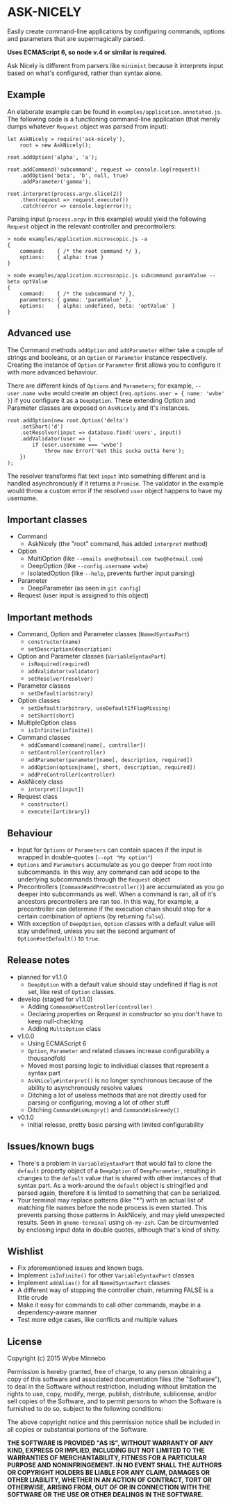 # ASK-NICELY
Easily create command-line applications by configuring commands, options and parameters that are supermagically parsed.

__Uses ECMAScript 6, so node v.4 or similar is required.__

Ask Nicely is different from parsers like `minimist` because it interprets input based on what's configured, rather
than syntax alone.

## Example
An elaborate example can be found in `examples/application.annotated.js`. The following code is a functioning
command-line application (that merely dumps whatever `Request` object was parsed from input):

```
let AskNicely = require('ask-nicely'),
	root = new AskNicely();

root.addOption('alpha', 'a');

root.addCommand('subcommand', request => console.log(request))
	.addOption('beta', 'b', null, true)
	.addParameter('gamma');

root.interpret(process.argv.slice(2))
	.then(request => request.execute())
	.catch(error => console.log(error));
```

Parsing input (`process.argv` in this example) would yield the following `Request` object in the relevant controller
and precontrollers:

```
> node examples/application.microscopic.js -a
{
    command:    { /* the root command */ },
    options:    { alpha: true }
}

> node examples/application.microscopic.js subcommand paramValue --beta optValue
{
    command:    { /* the subcommand */ },
    parameters: { gamma: 'paramValue' },
    options:    { alpha: undefined, beta: 'optValue' }
}
```

## Advanced use
The Command methods `addOption` and `addParameter` either take a couple of strings and booleans, or an `Option` or
`Parameter` instance respectively. Creating the instance of `Option` or `Parameter` first allows you to configure it
with more advanced behaviour.

There are different kinds of `Options` and `Parameters`; for example, `--user.name wvbe` would create an object
(`req.options.user = { name: 'wvbe' }`) if you configure it as a `DeepOption`. These extending Option and Parameter
classes are exposed on `AskNicely` and it's instances.

```
root.addOption(new root.Option('delta')
    .setShort('d')
    .setResolver(input => database.find('users', input))
    .addValidator(user => {
        if (user.username === 'wvbe')
            throw new Error('Get this sucka outta here');
    })
);
```

The resolver transforms flat text `input` into something different and is handled asynchronously if it returns a
`Promise`. The validator in the example would throw a custom error if the resolved `user` object happens to have my
username.

## Important classes
- Command
    - AskNicely (the "root" command, has added `interpret` method)
- Option
    - MultiOption (like `--emails one@hotmail.com two@hotmail.com`)
    - DeepOption (like `--config.username wvbe`)
    - IsolatedOption (like `--help`, prevents further input parsing)
- Parameter
    - DeepParameter (as seen in `git config`)
- Request (user input is assigned to this object)

## Important methods
- Command, Option and Parameter classes (`NamedSyntaxPart`)
    - `constructor(name)`
    - `setDescription(description)`
- Option and Parameter classes (`VariableSyntaxPart`)
    - `isRequired(required)`
    - `addValidator(validator)`
    - `setResolver(resolver)`
- Parameter classes
    - `setDefault(arbitrary)`
- Option classes
    - `setDefault(arbitrary, useDefaultIfFlagMissing)`
    - `setShort(short)`
- MultipleOption class
    - `isInfinite(infinite))`
- Command classes
    - `addCommand(command|name[, controller])`
    - `setController(controller)`
    - `addParameter(parameter|name[, description, required])`
    - `addOption(option|name[, short, description, required])`
    - `addPreController(controller)`
- AskNicely class
    - `interpret([input])`
- Request class
    - `constructor()`
    - `execute([artibrary])`

## Behaviour
- Input for `Options` or `Parameters` can contain spaces if the input is wrapped in double-quotes (`--opt "My option"`)
- `Options` and `Parameters` accumulate as you go deeper from root into subcommands. In this way, any command can add
  scope to the underlying subcommands through the `Request` object
- Precontrollers (`Command#addPrecontroller()`) are accumulated as you go deeper into subcommands as well. When a
  command is ran, all of it's ancestors precontrollers are ran too. In this way, for example, a precontroller can
  determine if the execution chain should stop for a certain combination of options (by returning `false`).
- With exception of `DeepOption`, `Option` classes with a default value will stay undefined, unless you set the second
  argument of `Option#setDefault()` to `true`.

## Release notes
- planned for v1.1.0
    - `DeepOption` with a default value should stay undefined if flag is not set, like rest of `Option` classes.
- develop (staged for v1.1.0)
    - Adding `Command#setController(controller)`
    - Declaring properties on Request in constructor so you don't have to keep null-checking
    - Adding `MultiOption` class
- v1.0.0
    - Using ECMAScript 6
    - `Option`, `Parameter` and related classes increase configurability a thousandfold
    - Moved most parsing logic to individual classes that represent a syntax part
    - `AskNicely#interpret()` is no longer synchronous because of the ability to asynchronously resolve values
    - Ditching a lot of useless methods that are not directly used for parsing or configuring, moving a lot of other
      stuff
    - Ditching `Command#isHungry()` and `Command#isGreedy()`
- v0.1.0
    - Initial release, pretty basic parsing with limited configurability

## Issues/known bugs
- There's a problem in `VariableSyntaxPart` that would fail to clone the `default` property object of a `DeepOption` of
  `DeepParameter`, resulting in changes to the `default` value that is shared with other instances of that syntax part.
  As a work-around the `default` object is stringified and parsed again, therefore it is limited to something that can
  be serialized.
- Your terminal may replace patterns (like "*") with an actual list of matching file names before the node process is
  even started. This prevents parsing those patterns in AskNicely, and may yield unexpected results. Seen in
  `gnome-terminal` using `oh-my-zsh`. Can be circumvented by enclosing input data in double quotes, although that's
  kind of shitty.

## Wishlist
- Fix aforementioned issues and known bugs.
- Implement `isInfinite()` for other `VariableSyntaxPart` classes
- Implement `addAlias()` for all `NamedSyntaxPart` classes
- A different way of stopping the controller chain, returning FALSE is a little crude
- Make it easy for commands to call other commands, maybe in a dependency-aware manner
- Test more edge cases, like conflicts and multiple values

## License
Copyright (c) 2015 Wybe Minnebo

Permission is hereby granted, free of charge, to any person obtaining a copy of this software and associated
documentation files (the "Software"), to deal in the Software without restriction, including without limitation the
rights to use, copy, modify, merge, publish, distribute, sublicense, and/or sell copies of the Software, and to permit
persons to whom the Software is furnished to do so, subject to the following conditions:

The above copyright notice and this permission notice shall be included in all copies or substantial portions of the
Software.

__THE SOFTWARE IS PROVIDED "AS IS", WITHOUT WARRANTY OF ANY KIND, EXPRESS OR IMPLIED, INCLUDING BUT NOT LIMITED TO THE
WARRANTIES OF MERCHANTABILITY, FITNESS FOR A PARTICULAR PURPOSE AND NONINFRINGEMENT. IN NO EVENT SHALL THE AUTHORS OR
COPYRIGHT HOLDERS BE LIABLE FOR ANY CLAIM, DAMAGES OR OTHER LIABILITY, WHETHER IN AN ACTION OF CONTRACT, TORT OR
OTHERWISE, ARISING FROM, OUT OF OR IN CONNECTION WITH THE SOFTWARE OR THE USE OR OTHER DEALINGS IN THE SOFTWARE.__

